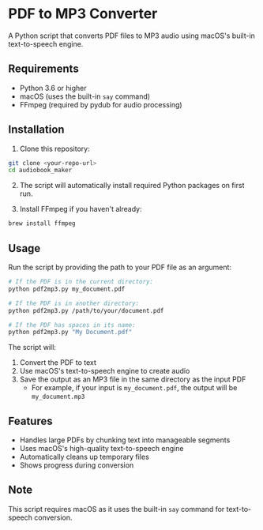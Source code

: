 # PDF to MP3 Converter

A Python script that converts PDF files to MP3 audio using macOS's built-in text-to-speech engine.

## Requirements

- Python 3.6 or higher
- macOS (uses the built-in `say` command)
- FFmpeg (required by pydub for audio processing)

## Installation

1. Clone this repository:
```bash
git clone <your-repo-url>
cd audiobook_maker
```

2. The script will automatically install required Python packages on first run.

3. Install FFmpeg if you haven't already:
```bash
brew install ffmpeg
```

## Usage

Run the script by providing the path to your PDF file as an argument:

```bash
# If the PDF is in the current directory:
python pdf2mp3.py my_document.pdf

# If the PDF is in another directory:
python pdf2mp3.py /path/to/your/document.pdf

# If the PDF has spaces in its name:
python pdf2mp3.py "My Document.pdf"
```

The script will:
1. Convert the PDF to text
2. Use macOS's text-to-speech engine to create audio
3. Save the output as an MP3 file in the same directory as the input PDF
   - For example, if your input is `my_document.pdf`, the output will be `my_document.mp3`

## Features

- Handles large PDFs by chunking text into manageable segments
- Uses macOS's high-quality text-to-speech engine
- Automatically cleans up temporary files
- Shows progress during conversion

## Note

This script requires macOS as it uses the built-in `say` command for text-to-speech conversion. 